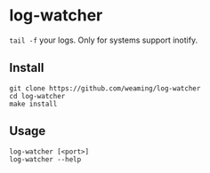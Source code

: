 # log-watcher

`tail -f` your logs. Only for systems support inotify.

## Install

```
git clone https://github.com/weaming/log-watcher
cd log-watcher
make install
```

## Usage

```
log-watcher [<port>]
log-watcher --help
```
